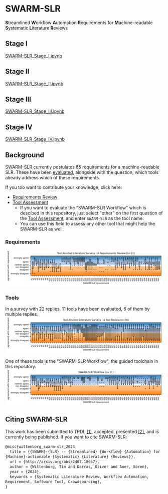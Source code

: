 # SWARM-SLR
**S**treamlined **W**orkflow **A**utomation **R**equirements for **M**achine-readable **S**ystematic **L**iterature **R**eviews

## Stage I
[SWARM-SLR_Stage_I.ipynb](SWARM-SLR_Stage_I.ipynb)

## Stage II
[SWARM-SLR_Stage_II.ipynb](SWARM-SLR_Stage_II.ipynb)

## Stage III
[SWARM-SLR_Stage_III.ipynb](SWARM-SLR_Stage_III.ipynb)

## Stage IV
[SWARM-SLR_Stage_IV.ipynb](SWARM-SLR_Stage_IV.ipynb)

## Background
SWARM-SLR currently postulates 65 requirements for a machine-readable SLR. These have been [evaluated](data/evaluation.ipynb), alongside with the question, which tools already address which of these requirements.

If you too want to contribute your knowledge, click here:
* [Requirements Review](https://survey.uni-hannover.de/index.php/555283?lang=en)
* [Tool Assessment](https://survey.uni-hannover.de/index.php/628237?lang=en)
  * If you want to evaluate the "SWARM-SLR Workflow" which is descibed in this repository, just select "other" on the first question of the [Tool Assessment](https://survey.uni-hannover.de/index.php/628237?lang=en), and enter ```SWARM-SLR``` as the tool name.
  * You can use this field to assess any other tool that might help the SWARM-SLR as well.

### Requirements
![A boxplot showing the survey replies to the survey "Tool Assisted Literature Surveys - A Requirements Review". It depicts a general agreement upon the validity of most of these requirements, with selected dips into disagreement.](<data/visualization/Tool Assisted Literature Surveys - A Requirements Review.png>)

### Tools
In a survey with 22 replies, 11 tools have been evaluated, 6 of them by multiple replies.
![A boxplot showing the survey replies to the survey "Tool Assisted Literature Surveys - A Tool Review". It depicts many different tools covering almost all of the requirements, with some requirements not being fully covered.](<data/visualization/Tool Assisted Literature Surveys - A Tool Review.png>)

One of these tools is the "SWARM-SLR Workflow", the guided toolchain in this repository.
![A boxplot showing the survey replies to the survey "Tool Assisted Literature Surveys - A Tool Review", specifically only for the "SWARM-SLR Workflow" presented here in the repository. It depicts a relatively consistend support for most of the SLR stages, with medium support early on, major support in the middle stages, medium support in the later stages. Some requirements are also not adressed at all.](<data/visualization/SWARM-SLR Workflow.png>)

## Citing SWARM-SLR
This work has been submitted to TPDL [[1]](https://arxiv.org/abs/2407.18657), accepted, presented [[2]](https://github.com/borgnetzwerk/tools/blob/main/scripts/SWARM-SLR/SWARM-SLR.pdf), and is currently being published. If you want to cite SWARM-SLR:

```
@misc{wittenborg_swarm-slr_2024,
  title = {{SWARM}-{SLR} -- {Streamlined} {Workflow} {Automation} for {Machine}-actionable {Systematic} {Literature} {Reviews}},
  url = {http://arxiv.org/abs/2407.18657},
  author = {Wittenborg, Tim and Karras, Oliver and Auer, Sören},
  year = {2024},
  keywords = {Systematic Literature Review, Workflow Automation, Requirement, Software Tool, Crowdsourcing},
}
```
